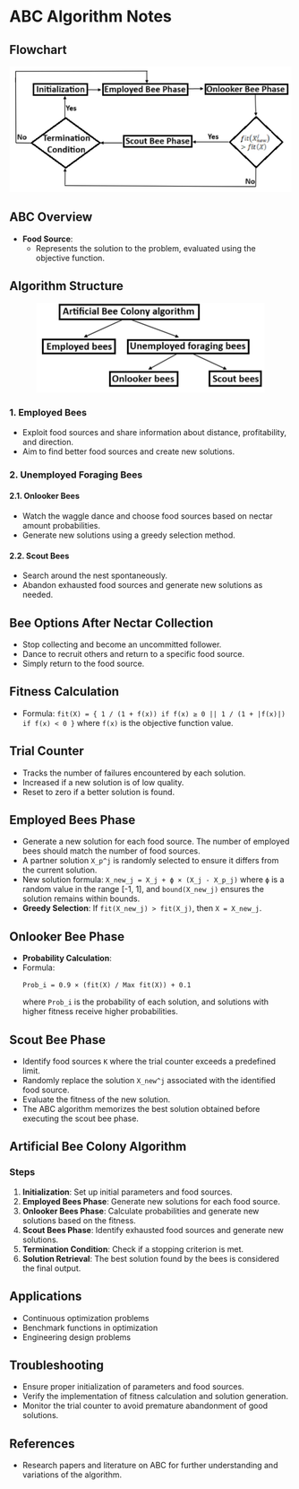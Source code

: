 # ABC Algorithm Notes

## Flowchart
<p align="center">
  <img src="ABC_Algorithm_Flowchart.png" alt="ABC Flowchart" />
</p>


## ABC Overview
- **Food Source**:
  - Represents the solution to the problem, evaluated using the objective function.

## Algorithm Structure
<p align="center">
  <img src="ABC_Structure.png" alt="ABC Structure" />
</p>

### 1. Employed Bees
- Exploit food sources and share information about distance, profitability, and direction.
- Aim to find better food sources and create new solutions.

### 2. Unemployed Foraging Bees
#### 2.1. Onlooker Bees
- Watch the waggle dance and choose food sources based on nectar amount probabilities.
- Generate new solutions using a greedy selection method.

#### 2.2. Scout Bees
- Search around the nest spontaneously.
- Abandon exhausted food sources and generate new solutions as needed.

## Bee Options After Nectar Collection
- Stop collecting and become an uncommitted follower.
- Dance to recruit others and return to a specific food source.
- Simply return to the food source.

## Fitness Calculation
- Formula: ` fit(X) = { 1 / (1 + f(x)) if f(x) ≥ 0 || 1 / (1 + |f(x)|) if f(x) < 0 } `
where `f(x)` is the objective function value.

## Trial Counter
- Tracks the number of failures encountered by each solution.
- Increased if a new solution is of low quality.
- Reset to zero if a better solution is found.

## Employed Bees Phase
- Generate a new solution for each food source. The number of employed bees should match the number of food sources.
- A partner solution `X_p^j` is randomly selected to ensure it differs from the current solution.
- New solution formula: `X_new_j = X_j + ϕ × (X_j - X_p_j)` where `ϕ` is a random value in the range [-1, 1], and `bound(X_new_j)` ensures the solution remains within bounds.
- **Greedy Selection**: If `fit(X_new_j) > fit(X_j)`, then `X = X_new_j`.

## Onlooker Bee Phase
- **Probability Calculation**:
- Formula:
  ```
  Prob_i = 0.9 × (fit(X) / Max fit(X)) + 0.1
  ```
  where `Prob_i` is the probability of each solution, and solutions with higher fitness receive higher probabilities.

## Scout Bee Phase
- Identify food sources `K` where the trial counter exceeds a predefined limit.
- Randomly replace the solution `X_new^j` associated with the identified food source.
- Evaluate the fitness of the new solution.
- The ABC algorithm memorizes the best solution obtained before executing the scout bee phase.

## Artificial Bee Colony Algorithm

### Steps
1. **Initialization**: Set up initial parameters and food sources.
2. **Employed Bees Phase**: Generate new solutions for each food source.
3. **Onlooker Bees Phase**: Calculate probabilities and generate new solutions based on the fitness.
4. **Scout Bees Phase**: Identify exhausted food sources and generate new solutions.
5. **Termination Condition**: Check if a stopping criterion is met.
6. **Solution Retrieval**: The best solution found by the bees is considered the final output.

## Applications
- Continuous optimization problems
- Benchmark functions in optimization
- Engineering design problems

## Troubleshooting
- Ensure proper initialization of parameters and food sources.
- Verify the implementation of fitness calculation and solution generation.
- Monitor the trial counter to avoid premature abandonment of good solutions.

## References
- Research papers and literature on ABC for further understanding and variations of the algorithm.







